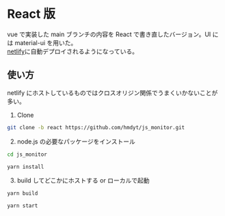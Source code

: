 # React 版

vue で実装した main ブランチの内容を React で書き直したバージョン。UI には material-ui を用いた。  
[netlify](https://happy-perlman-a1e969.netlify.app)に自動デプロイされるようになっている。

## 使い方

netlify にホストしているものではクロスオリジン関係でうまくいかないことが多い。

1. Clone

```bash
git clone -b react https://github.com/hmdyt/js_monitor.git
```

2. node.js の必要なパッケージをインストール

```bash
cd js_monitor
```

```bash
yarn install
```

3. build してどこかにホストする or ローカルで起動

```bash
yarn build
```

```bash
yarn start
```

